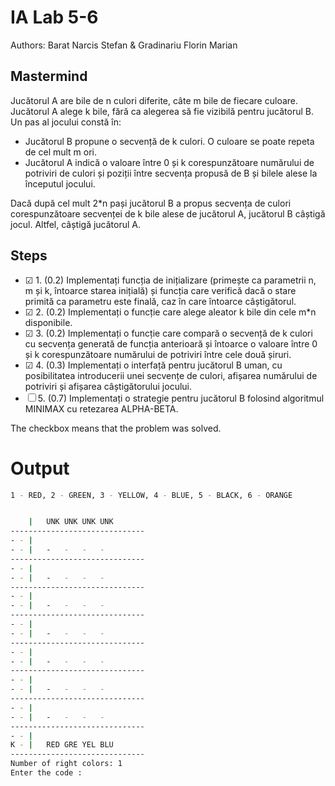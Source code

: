 # IA Lab 5-6

Authors: Barat Narcis Stefan & Gradinariu Florin Marian

## Mastermind

Jucătorul A are bile de n culori diferite, câte m bile de fiecare culoare. Jucătorul A alege k bile, fără ca alegerea să fie vizibilă pentru jucătorul B. Un pas al jocului constă în:

- Jucătorul B propune o secvență de k  culori. O culoare se poate repeta de cel mult m ori.
- Jucătorul A indică o valoare între 0 și k corespunzătoare numărului de potriviri de culori și poziții între secvența propusă de B și bilele alese la începutul jocului.

Dacă după cel mult 2*n pași jucătorul B a propus secvența de culori corespunzătoare secvenței de k bile alese de jucătorul A, jucătorul B câștigă jocul. Altfel, câștigă jucătorul A.

## Steps

- &#9745; 1. (0.2) Implementați funcția de inițializare (primește ca parametrii n, m și k, întoarce starea inițială) și funcția care verifică dacă o stare primită ca parametru este finală, caz în care întoarce câștigătorul.
- &#9745; 2. (0.2) Implementați o funcție care alege aleator k bile din cele m*n disponibile.
- &#9745; 3. (0.2) Implementați o funcție care compară o secvență de k culori cu secvența generată de funcția anterioară și întoarce o valoare între 0 și k corespunzătoare numărului de potriviri între cele două șiruri.
- &#9745; 4. (0.3) Implementați o interfață pentru jucătorul B uman, cu posibilitatea introducerii unei secvențe de culori, afișarea numărului de potriviri și afișarea câștigătorului jocului.
- &#9744; 5. (0.7) Implementați o strategie pentru jucătorul B folosind algoritmul MINIMAX cu retezarea ALPHA-BETA.

The checkbox means that the problem was solved.

# Output
```bash
1 - RED, 2 - GREEN, 3 - YELLOW, 4 - BLUE, 5 - BLACK, 6 - ORANGE


    |	UNK	UNK	UNK	UNK
------------------------------
- - |
- - |	-	-	-	-
------------------------------
- - |
- - |	-	-	-	-
------------------------------
- - |
- - |	-	-	-	-
------------------------------
- - |
- - |	-	-	-	-
------------------------------
- - |
- - |	-	-	-	-
------------------------------
- - |
- - |	-	-	-	-
------------------------------
- - |
- - |	-	-	-	-
------------------------------
- - |
K - |	RED	GRE	YEL	BLU
------------------------------
Number of right colors: 1
Enter the code : 
```